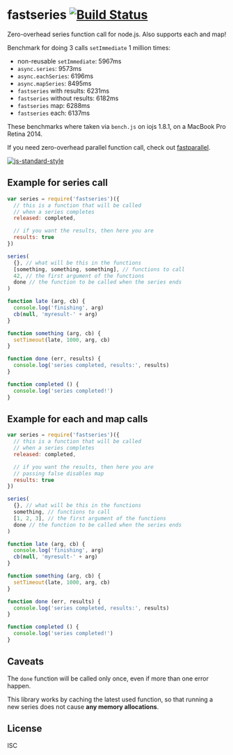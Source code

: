 # fastseries [![Build Status](https://travis-ci.org/mcollina/fastseries.svg?branch=master)](https://travis-ci.org/mcollina/fastseries)

Zero-overhead series function call for node.js. Also supports each
and map!

Benchmark for doing 3 calls `setImmediate` 1 million times:

* non-reusable `setImmediate`: 5967ms
* `async.series`: 9573ms
* `async.eachSeries`: 6196ms
* `async.mapSeries`: 8495ms
* `fastseries` with results: 6231ms
* `fastseries` without results: 6182ms
* `fastseries` map: 6288ms
* `fastseries` each: 6137ms

These benchmarks where taken via `bench.js` on iojs 1.8.1, on a MacBook
Pro Retina 2014.

If you need zero-overhead parallel function call, check out
[fastparallel](http://npm.im/fastparallel).

[![js-standard-style](https://raw.githubusercontent.com/feross/standard/master/badge.png)](https://github.com/feross/standard)

## Example for series call

```js
var series = require('fastseries')({
  // this is a function that will be called
  // when a series completes
  released: completed,

  // if you want the results, then here you are
  results: true
})

series(
  {}, // what will be this in the functions
  [something, something, something], // functions to call
  42, // the first argument of the functions
  done // the function to be called when the series ends
)

function late (arg, cb) {
  console.log('finishing', arg)
  cb(null, 'myresult-' + arg)
}

function something (arg, cb) {
  setTimeout(late, 1000, arg, cb)
}

function done (err, results) {
  console.log('series completed, results:', results)
}

function completed () {
  console.log('series completed!')
}
```

## Example for each and map calls

```js
var series = require('fastseries')({
  // this is a function that will be called
  // when a series completes
  released: completed,

  // if you want the results, then here you are
  // passing false disables map
  results: true
})

series(
  {}, // what will be this in the functions
  something, // functions to call
  [1, 2, 3], // the first argument of the functions
  done // the function to be called when the series ends
)

function late (arg, cb) {
  console.log('finishing', arg)
  cb(null, 'myresult-' + arg)
}

function something (arg, cb) {
  setTimeout(late, 1000, arg, cb)
}

function done (err, results) {
  console.log('series completed, results:', results)
}

function completed () {
  console.log('series completed!')
}

```

## Caveats

The `done` function will be called only once, even if more than one error happen.

This library works by caching the latest used function, so that running a new series
does not cause **any memory allocations**.

## License

ISC
